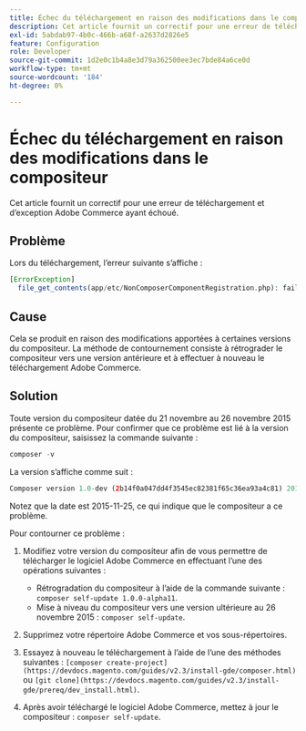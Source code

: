 ```yaml
---
title: Échec du téléchargement en raison des modifications dans le compositeur
description: Cet article fournit un correctif pour une erreur de téléchargement et d’exception Adobe Commerce ayant échoué.
exl-id: 5abdab97-4b0c-466b-a68f-a2637d2826e5
feature: Configuration
role: Developer
source-git-commit: 1d2e0c1b4a8e3d79a362500ee3ec7bde84a6ce0d
workflow-type: tm+mt
source-wordcount: '184'
ht-degree: 0%

---
```


# Échec du téléchargement en raison des modifications dans le compositeur

Cet article fournit un correctif pour une erreur de téléchargement et d’exception Adobe Commerce ayant échoué.

## Problème

Lors du téléchargement, l’erreur suivante s’affiche :

```php
[ErrorException]
  file_get_contents(app/etc/NonComposerComponentRegistration.php): failed to open stream: No such file or directory
```

## Cause

Cela se produit en raison des modifications apportées à certaines versions du compositeur. La méthode de contournement consiste à rétrograder le compositeur vers une version antérieure et à effectuer à nouveau le téléchargement Adobe Commerce.

## Solution

Toute version du compositeur datée du 21 novembre au 26 novembre 2015 présente ce problème. Pour confirmer que ce problème est lié à la version du compositeur, saisissez la commande suivante :

```php
composer -v
```

La version s’affiche comme suit :

```php
Composer version 1.0-dev (2b14f0a047dd4f3545ec82381f65c36ea93a4c81) 2015-11-25 17:13:09
```

Notez que la date est 2015-11-25, ce qui indique que le compositeur a ce problème.

Pour contourner ce problème :

1. Modifiez votre version du compositeur afin de vous permettre de télécharger le logiciel Adobe Commerce en effectuant l’une des opérations suivantes :

   * Rétrogradation du compositeur à l’aide de la commande suivante : `composer self-update 1.0.0-alpha11`.
   * Mise à niveau du compositeur vers une version ultérieure au 26 novembre 2015 : `composer self-update`.

1. Supprimez votre répertoire Adobe Commerce et vos sous-répertoires.
1. Essayez à nouveau le téléchargement à l’aide de l’une des méthodes suivantes : `[composer create-project](https://devdocs.magento.com/guides/v2.3/install-gde/composer.html)` ou `[git clone](https://devdocs.magento.com/guides/v2.3/install-gde/prereq/dev_install.html)`.
1. Après avoir téléchargé le logiciel Adobe Commerce, mettez à jour le compositeur : `composer self-update`.
